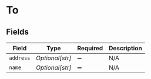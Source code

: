# To


## Fields

| Field              | Type               | Required           | Description        |
| ------------------ | ------------------ | ------------------ | ------------------ |
| `address`          | *Optional[str]*    | :heavy_minus_sign: | N/A                |
| `name`             | *Optional[str]*    | :heavy_minus_sign: | N/A                |